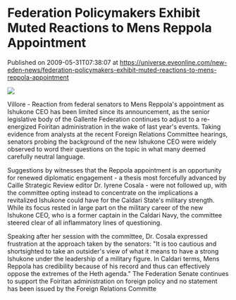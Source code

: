# Federation Policymakers Exhibit Muted Reactions to Mens Reppola Appointment
Published on 2009-05-31T07:38:07 at https://universe.eveonline.com/new-eden-news/federation-policymakers-exhibit-muted-reactions-to-mens-reppola-appointment

![](http://www.eve-mercury.net/images/mercurybanner.png)

Villore - Reaction from federal senators to Mens Reppola's appointment as Ishukone CEO has been limited since its announcement, as the senior legislative body of the Gallente Federation continues to adjust to a re-energized Foiritan administration in the wake of last year's events. Taking evidence from analysts at the recent Foreign Relations Committee hearings, senators probing the background of the new Ishukone CEO were widely observed to word their questions on the topic in what many deemed carefully neutral language.

Suggestions by witnesses that the Reppola appointment is an opportunity for renewed diplomatic engagement - a thesis most forcefully advanced by Caille Strategic Review editor Dr. Iyrene Cosala - were not followed up, with the committee opting instead to concentrate on the implications a revitalized Ishukone could have for the Caldari State's military strength. While its focus rested in large part on the military career of the new Ishukone CEO, who is a former captain in the Caldari Navy, the committee steered clear of all inflammatory lines of questioning.

Speaking after her session with the committee, Dr. Cosala expressed frustration at the approach taken by the senators: "It is too cautious and shortsighted to take an outsider's view of what it means to have a strong Ishukone under the leadership of a military figure. In Caldari terms, Mens Reppola has credibility because of his record and thus can effectively oppose the extremes of the Heth agenda." The Federation Senate continues to support the Foiritan administration on foreign policy and no statement has been issued by the Foreign Relations Committe
